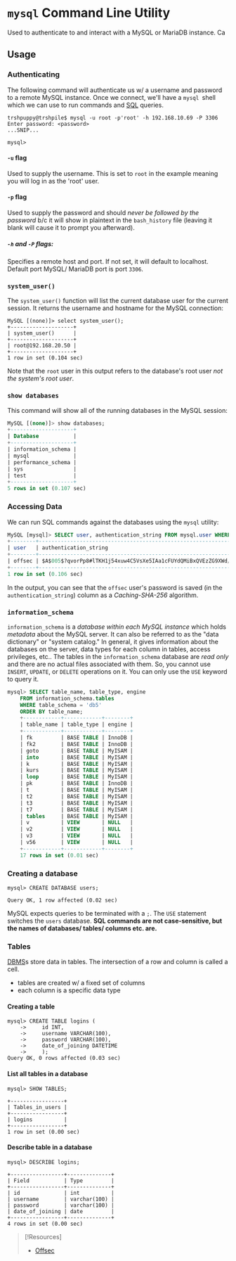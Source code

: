 
# `mysql` Command Line Utility
Used to authenticate to and interact with a MySQL or MariaDB instance. Ca
## Usage

### Authenticating
The following command will authenticate us w/ a username and password to a remote MySQL instance. Once we connect, we'll have a `mysql `shell which we can use to run commands and [SQL](../../coding/languages/SQL.md) queries.
```shell
trshpuppy@trshpile$ mysql -u root -p'root' -h 192.168.10.69 -P 3306
Enter password: <password>
...SNIP...

mysql>
```
#### `-u` flag
Used to supply the username. This is set to `root` in the example meaning you will log in as the 'root' user.
#### `-p` flag
Used to supply the password and should *never be followed by the password* b/c it will show in plaintext in the `bash_history` file (leaving it blank will cause it to prompt you afterward).
#####  `-h` and `-P` flags:
Specifies a remote host and port. If not set, it will default to localhost. Default port MySQL/ MariaDB port is port `3306`.
### `system_user()`
The `system_user()` function will list the current database user for the current session. It returns the username and hostname for the MySQL connection:
```mysql
MySQL [(none)]> select system_user();
+--------------------+
| system_user()      |
+--------------------+
| root@192.168.20.50 |
+--------------------+
1 row in set (0.104 sec)
```
Note that the `root` user in this output refers to the database's root user  *not the system's root user*. 
### `show databases`
This command will show all of the running databases in the MySQL session:
```sql
MySQL [(none)]> show databases;
+--------------------+
| Database           |
+--------------------+
| information_schema |
| mysql              |
| performance_schema |
| sys                |
| test               |
+--------------------+
5 rows in set (0.107 sec)
```
### Accessing Data
We can run SQL commands against the databases using the `mysql` utility:
```sql
MySQL [mysql]> SELECT user, authentication_string FROM mysql.user WHERE user = 'offsec';
+--------+------------------------------------------------------------------------+
| user   | authentication_string                                                  |
+--------+------------------------------------------------------------------------+
| offsec | $A$005$?qvorPp8#lTKH1j54xuw4C5VsXe5IAa1cFUYdQMiBxQVEzZG9XWd/e6|
+--------+------------------------------------------------------------------------+
1 row in set (0.106 sec)
```
In the output, you can see that the `offsec` user's password is saved (in the `authentication_string`) column as a *Caching-SHA-256* algorithm. 
### `information_schema`
`information_schema` is a *database within each MySQL instance* which holds *metadata* about the MySQL server. It can also be referred to as the "data dictionary" or "system catalog." In general, it gives information about the databases on the server, data types for each column in tables, access privileges, etc..
The tables in the `information_schema` database are *read only* and there are no actual files associated with them. So, you cannot use `INSERT`, `UPDATE`, or `DELETE` operations on it. You can only use the `USE` keyword to query it.
```sql
mysql> SELECT table_name, table_type, engine 
	FROM information_schema.tables 
	WHERE table_schema = 'db5' 
	ORDER BY table_name; 
	+------------+------------+--------+ 
	| table_name | table_type | engine | 
	+------------+------------+--------+ 
	| fk         | BASE TABLE | InnoDB | 
	| fk2        | BASE TABLE | InnoDB | 
	| goto       | BASE TABLE | MyISAM | 
	| into       | BASE TABLE | MyISAM | 
	| k          | BASE TABLE | MyISAM | 
	| kurs       | BASE TABLE | MyISAM | 
	| loop       | BASE TABLE | MyISAM | 
	| pk         | BASE TABLE | InnoDB | 
	| t          | BASE TABLE | MyISAM | 
	| t2         | BASE TABLE | MyISAM | 
	| t3         | BASE TABLE | MyISAM | 
	| t7         | BASE TABLE | MyISAM | 
	| tables     | BASE TABLE | MyISAM |
	| v          | VIEW       | NULL   | 
	| v2         | VIEW       | NULL   | 
	| v3         | VIEW       | NULL   | 
	| v56        | VIEW       | NULL   | 
	+------------+------------+--------+ 
	17 rows in set (0.01 sec)
```
### Creating a database
``` shell
mysql> CREATE DATABASE users;

Query OK, 1 row affected (0.02 sec)
```
MySQL expects queries to be terminated with a `;`.
The `USE` statement switches the `users` database.
**SQL commands are not case-sensitive, but the names of databases/ tables/ columns etc. are.**
### Tables
[DBMS](../../coding/databases/DBMS.md)s store data in tables. The intersection of a row and column is called a cell.
- tables are created w/ a fixed set of columns
- each column is a specific data type
#### Creating a table
``` shell
mysql> CREATE TABLE logins (
    ->     id INT,
    ->     username VARCHAR(100),
    ->     password VARCHAR(100),
    ->     date_of_joining DATETIME
    ->     );
Query OK, 0 rows affected (0.03 sec)
```
#### List all tables in a database
```shell
mysql> SHOW TABLES;

+-----------------+
| Tables_in_users |
+-----------------+
| logins          |
+-----------------+
1 row in set (0.00 sec)
```
#### Describe table in a database
```shell
mysql> DESCRIBE logins;

+-----------------+--------------+
| Field           | Type         |
+-----------------+--------------+
| id              | int          |
| username        | varchar(100) |
| password        | varchar(100) |
| date_of_joining | date         |
+-----------------+--------------+
4 rows in set (0.00 sec)
```


> [!Resources]
> - [Offsec](offsec.com)